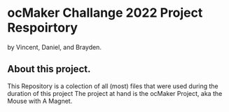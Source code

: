 # ocMaker Challange 2022 Project Respoirtory
by Vincent, Daniel, and Brayden. 

## About this project.
This Repository is a colection of all (most) files that were used during the duration of this project
The project at hand is the ocMaker Project, aka the Mouse with A Magnet. 

